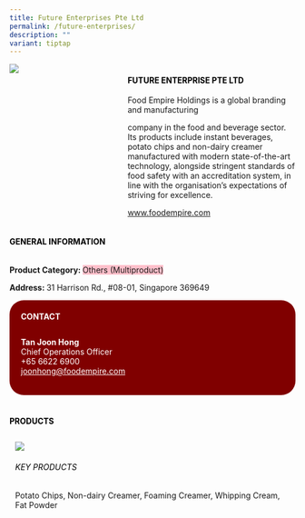 ```yaml
---
title: Future Enterprises Pte Ltd
permalink: /future-enterprises/
description: ""
variant: tiptap
---
```

<div class="flex-paragraph"> 
<p style="text-transform: uppercase">
</p>
</div> 
<div class="flex-container" style="display: flex; flex-wrap: wrap;"> 
<div class="card sgds" style="flex: 1 1 40%; display: block;">
<img src="https://drive.google.com/uc?export=download&amp;id=15lUpGQAWwHhAqCYTPvoT4rUs97ELFjP_">
</div> 
<div class="card-sgds" style="flex: 1 1 58%; display: block; margin-left: 3px"> 
<h4 style="text-transform: uppercase; color: black;">
<b>Future Enterprise Pte Ltd
</b>
</h4> 
<p>Food Empire Holdings is a global branding and manufacturing 
</p><p>company in the food and beverage sector. Its products include instant beverages, potato chips and non-dairy creamer manufactured with modern state-of-the-art technology, alongside stringent standards of food safety with an accreditation system, in line with the organisation’s expectations of striving for excellence.
</p> 
<p>
<a href="www.foodempire.com" target="_blank">www.foodempire.com
</a>
</p> 
</div> 
</div>
<p></p> 
<h4 style="text-transform: uppercase; color: black;">
<b>General Information
</b>
</h4> 
<div class="flex-container" style="display: flex; flex-wrap: wrap;"> 
<div class="card sgds" style="flex: 1 1 65%; display: block; align-self: stretch"> 
<div class="flex-paragraph"> 
<p>
<b>Product Category: 
</b>
<span style="background-color: pink; border-radius: 10 px;">Others (Multiproduct)
</span>
</p> 
<p>
<b>
</b>
</p> 
<p>
<b>
</b>
</p> 
<p style="margin-bottom: 10px;">
<b> 
</b>
</p> 
<p>
<b>Address: 
</b>31 Harrison Rd., #08-01, Singapore 369649
</p> 
</div> 
</div> 
<div class="card sgds" style="flex: 1 1 35%; padding: 10px; display: block; background-color: maroon; border-radius: 25px; align-self: center;"> 
<h4 style="color: white; margin-top: 10px; margin-left: 10px;">CONTACT
</h4> 
<div class="flex-paragraph"> 
<p style="padding: 10px; color: white;">
<b>Tan Joon Hong
</b>
<br>Chief Operations Officer
<br>+65 6622 6900
<br>
<a href="mailto:joonhong@foodempire.com" style="color: white;">joonhong@foodempire.com
</a>
</p> 
</div> 
</div> 
</div> 
<br> 
<h4 style="text-transform: uppercase; color: black;">
<b>products
</b>
</h4> 
<div style="display: flex; flex-wrap: wrap;"> 
<div class="card sgds" style="flex: 1 1 47%; margin: 10px; display: block;"> 
<div class="flex-image" style="display: block;">
<img src="https://drive.google.com/uc?export=download&amp;id=1Bs3Ku8uxEc9qzWx1VMfKSaLDvkhSOv_C">
</div> 
<div class="flex-paragraph"> 
<h6 style="text-transform: uppercase; color: black;">Key Products
</h6> Potato Chips, Non-dairy Creamer, Foaming Creamer, Whipping Cream, Fat Powder 
<p>
</p>
</div>
</div>
</div>